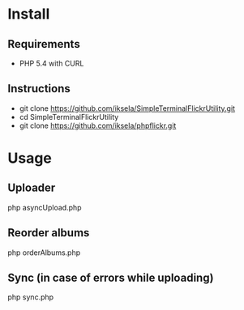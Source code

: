 # Install

## Requirements
* PHP 5.4 with CURL

## Instructions
* git clone https://github.com/iksela/SimpleTerminalFlickrUtility.git
* cd SimpleTerminalFlickrUtility
* git clone https://github.com/iksela/phpflickr.git

# Usage

## Uploader
php asyncUpload.php <folder>

## Reorder albums
php orderAlbums.php

## Sync (in case of errors while uploading)
php sync.php <folder>
